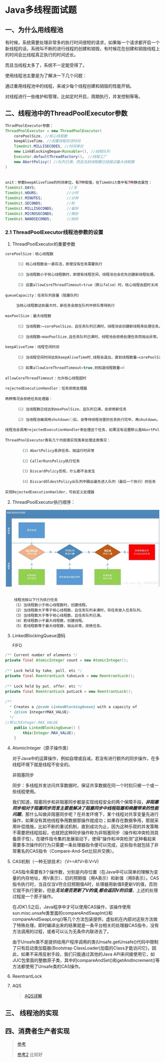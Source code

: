 # Java多线程面试题

## 一、为什么用线程池

有时候，系统需要处理非常多的执行时间很短的请求，如果每一个请求都开启一个新线程的话，系统叫不断的进行线程的创建和销毁，有时候花在创建和销毁线程上的时间会比线程真正执行的时间还长。

而且当线程太多了，系统不一定能受得了。

使用线程池主要是为了解决一下几个问题：

通过重用线程池中的线程，来减少每个线程创建和销毁的性能开销。

对线程进行一些维护和管理，比如定时开启，周期执行，并发控制等等。

## 二、线程池中的ThreadPoolExecutor参数

```java
ThradPoolExecutor参数：
ThreadPoolExecutor = new ThreadPoolExecutor(
	corePoolSize, //核心线程数
	keepAliveTime, //闲置线程存活时间
	TimeUnit.MILLISECODES, //时间单位
	new LinkBlockingDeque<Runnable>(), //线程队列
	Executor.defaultThreadFactory()， //线程工厂
	new AbortPolicy() //队列已满，而且当前线程数已经超过最大线程数
)


unit：参数keepAliveTime的时间单位，有7种取值，在TimeUnit类中有7种静态属性：
TimeUnit.DAYS;               //天
TimeUnit.HOURS;             //小时
TimeUnit.MINUTES;           //分钟
TimeUnit.SECONDS;           //秒
TimeUnit.MILLISECONDS;      //毫秒
TimeUnit.MICROSECONDS;      //微妙
TimeUnit.NANOSECONDS;       //纳秒
```

### 2.1 ThreadPoolExecutor线程池参数的设置

1. ThreadPoolExecutor的重要参数

```java
corePoolSize：核心线程数
   
     （1）核心线程数会一直存活，即使没有任务需要执行
   
     （2）当线程数小于核心线程数时，即使有线程空闲，线程池也会优先创建新线程处理。
   
     （3）设置allowCoreThreadTimeout=true（默认false）时，核心线程会超时关闭
   
queueCapacity：任务队列容量（阻塞队列）
   
     当核心线程数达到最大时，新任务会放在队列中排队等待执行
   
maxPoolSize：最大线程数
   
     （1）当线程数>=corePoolSize，且任务队列已满时，线程池会创建新线程来处理任务。
   
     （2）当线程数=maxPoolSize,且任务队列已满时，线程池会拒绝处理任务而抛出异常。
   
keepAliveTime：线程空闲时间
   
     （1）当线程空闲时间达到keepAliveTime时,线程会退出，直到线程数量=corePoolSize
   
     （2）如果allowCoreThreadTimeout=true,则知道线程数量=0
   
allowCoreThreadTimeout：允许核心线程超时
   
rejectedExecutionHandler：任务拒绝处理器
   
两种情况会拒绝任务处理器：
   
     （1）当线程数已经达到maxPoolSize，且队列已满，会拒绝新任务
   
     （2）当线程池被调用shutdown()后，会等待线程池里的任务执行完毕，再shutdown。如果在调用shutdown()和线程池真正的shutdown之间提交任务，会拒绝新任务。
   
线程池会调用rejectedExecutionHandler来处理这个任务，如果没有设置默认是AbortPolicy，会抛出异常。
   
ThreadPoolExecutor类有几个内部类实现类来处理这类情况：
   
       （1）AbortPolicy丢弃任务，抛运行时异常
   
       （2）CallerRunsPolicy执行任务
   
       （3）DiscardPolicy忽视，什么都不会发生
   
       （4）DiscardOldestPolicy从队列中踢出最先进入队列（最后一个执行）的任务
   
实现RejectedExecutionHanlder，可自定义处理器
```
2. ThreadPoolExecutor执行顺序：

![线程池的处理流程](https://github.com/Shengliannan/JDK_Learning/blob/master/img/%E7%BA%BF%E7%A8%8B%E6%B1%A0%E7%9A%84%E5%A4%84%E7%90%86%E6%B5%81%E7%A8%8B.png?raw=true)

```

    线程池按以下行为执行任务
    （1）当线程数小于核心线程数时，创建线程。
    （2）当线程数大于等于核心线程数，且任务队列未满时，将任务放入任务队列。
    （3）当线程数大于等于核心线程数，且任务队列已满。
    （4）若线程数小于最大线程数，创建线程。
    （5）若线程数等于最大线程数，抛出异常，拒绝任务。
```

3. LinkedBlockingQueue源码

   FIFO

   

```java
/** Current number of elements */
private final AtomicInteger count = new AtomicInteger();

/** Lock held by take, poll, etc */
private final ReentrantLock takeLock = new ReentrantLock();

/** Lock held by put, offer, etc */
private final ReentrantLock putLock = new ReentrantLock();

/**
  * Creates a {@code LinkedBlockingQueue} with a capacity of
  * {@link Integer#MAX_VALUE}.
  */
//默认为Integer.MAX_VALUE
    public LinkedBlockingQueue() {
        this(Integer.MAX_VALUE);
    }
```

4. AtomicInteger（原子操作类）

   ​        对于Java中的运算操作，例如自增或自减，若没有进行额外的同步操作，在多线程环境下就是线程不安全的。

   非阻塞同步

   同步：多线程并发访问共享数据时，保证共享数据在同一个时刻只被一个或一些线程使用。

   我们知道，阻塞同步和非阻塞同步都是实现线程安全的两个保障手段，***非阻塞同步相对于阻塞同步而言主要是解决了阻塞同步中线程阻塞和唤醒带来的性能问题***，那什么叫做非阻塞同步呢？在并发环境下，某个线程对共享变量先进行操作，如果没有其他线程争用数据那操作就成功；如果存在数据争用，那就采用补偿措施，比如不断的重试机制，直到成功为止，因为这种乐观的并发策略不需要把线程挂起，也就把这种同步操作称为非阻塞同步（操作和冲突检测具备原子性）。在硬件指令集的发展驱动下，使得“操作和冲突检测”这种看起来需要多次操作的行为只需要一条处理器指令便可以完成，这些指令就包括了非常著名的CAS指令（Compare-And-Set比较并交换）。

   

   

5. CAS机制（一种无锁技术）（V==A?V=B:V=V)

   CAS指令需要有3个操作数，分别是内存位置（在Java中可以简单的理解为变量的内存地址，用V表示）、旧的预期值（用A表示）和新值（用B表示）。CAS指令执行时，当且仅当V符合旧预期值A时，处理器用新值B更新V的值，否则它就不执行更新，但是***无论是否更新了V的值,都会返回V的旧值***，上述的处理过程是一个原子操作。

   在JDK1.5之后，Java程序中才可以使用CAS操作，该操作使用sun.misc.unsafe类里面的compareAndSwapInt()和compareAndSwapLong()等几个方法包装提供，虚拟机在内部对这些方法做了特殊处理，即时编译出来的结果就是一条平台相关的处理器CAS指令，没有方法调用的过程，或者可以认为无条件内联进去了。

   由于Unsafe类不是提供给用户程序调用的类(Unsafe.getUnsafe()代码中限制了只有启动类加载器(Bootstrap ClassLoader)加载的Class才能访问它)，因此，如果不采用反射手段，我们只能通过其他的Java API来间接使用它，如JUC包里面的整数原子类，其中的compareAndSet()和getAndIncrement()等方法都使用了Unsafe类的CAS操作。

6. ReentrantLock

7. AQS

   > [AQS详解](https://blog.csdn.net/mulinsen77/article/details/84583716)

## 三、 线程池的实现

## 四、消费者生产者实现

> [参考](https://www.cnblogs.com/chentingk/p/6497107.html)
>
> [参考2](https://www.cnblogs.com/fankongkong/p/7339848.html) 比较好